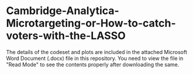# Cambridge-Analytica-Microtargeting-or-How-to-catch-voters-with-the-LASSO

The details of the codeset and plots are included in the attached Microsoft Word Document (.docx) file in this repository. 
You need to view the file in "Read Mode" to see the contents properly after downloading the same.

